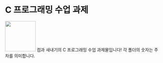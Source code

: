 # C 프로그래밍 수업 과제
<img src="https://upload.wikimedia.org/wikipedia/commons/3/35/The_C_Programming_Language_logo.svg](https://m.media-amazon.com/images/I/71bEFrADiUL._SL1500_.jpg" width="100px" />
컴과 새내기의 C 프로그래밍 수업 과제물입니다! 각 폴더의 숫자는 주차를 의미합니다.
